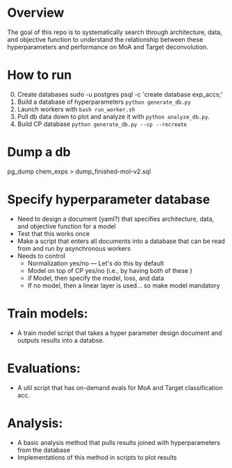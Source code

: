 # Overview
The goal of this repo is to systematically search through architecture, data, and objective function to understand the relationship between these hyperparameters and performance on MoA and Target deconvolution.

# How to run

0. Create databases sudo -u postgres psql -c 'create database exp_accs;'
1. Build a database of hyperparameters `python generate_db.py`
2. Launch workers with `bash run_worker.sh`
3. Pull db data down to plot and analyze it with `python analyze_db.py`.
4. Build CP database `python generate_db.py --cp --recreate`

# Dump a db
pg_dump chem_exps > dump_finished-mol-v2.sql

# Specify hyperparameter database
- Need to design a document (yaml?) that specifies architecture, data, and objective function for a model
- Test that this works once
- Make a script that enters all documents into a database that can be read from and run by asynchronous workers
- Needs to control
	+ Normalization yes/no — Let's do this by default
	+ Model on top of CP yes/no  (i.e., by having both of these )
	+ if Model, then specify the model, loss, and data
	- If no model, then a linear layer is used... so make model mandatory

# Train models:
- A train model script that takes a hyper parameter design document and outputs results into a databse.

# Evaluations:
- A util script that has on-demand evals for MoA and Target classification acc.

# Analysis:
- A basic analysis method that pulls results joined with hyperparameters from the database
- Implementations of this method in scripts to plot results

